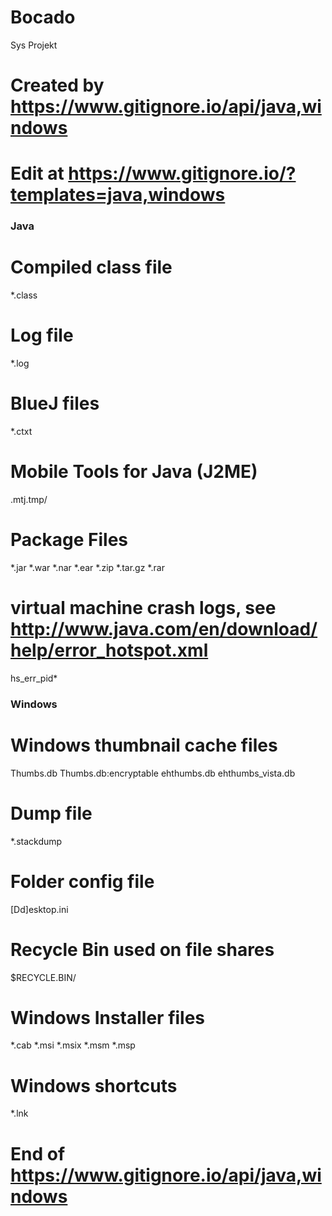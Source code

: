 # Bocado
 Sys Projekt

 # Created by https://www.gitignore.io/api/java,windows
 # Edit at https://www.gitignore.io/?templates=java,windows

 ### Java ###
 # Compiled class file
 *.class

 # Log file
 *.log

 # BlueJ files
 *.ctxt

 # Mobile Tools for Java (J2ME)
 .mtj.tmp/

 # Package Files #
 *.jar
 *.war
 *.nar
 *.ear
 *.zip
 *.tar.gz
 *.rar

 # virtual machine crash logs, see http://www.java.com/en/download/help/error_hotspot.xml
 hs_err_pid*

 ### Windows ###
 # Windows thumbnail cache files
 Thumbs.db
 Thumbs.db:encryptable
 ehthumbs.db
 ehthumbs_vista.db

 # Dump file
 *.stackdump

 # Folder config file
 [Dd]esktop.ini

 # Recycle Bin used on file shares
 $RECYCLE.BIN/

 # Windows Installer files
 *.cab
 *.msi
 *.msix
 *.msm
 *.msp

 # Windows shortcuts
 *.lnk

 # End of https://www.gitignore.io/api/java,windows
 
